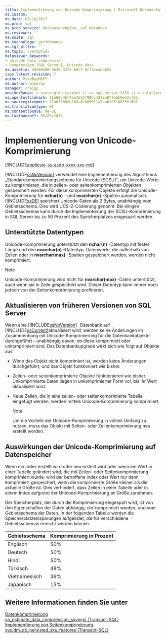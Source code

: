 ```yaml
---
title: Implementierung von Unicode-Komprimierung | Microsoft-Dokumentation
ms.custom: ''
ms.date: 03/14/2017
ms.prod: sql
ms.prod_service: database-engine, sql-database
ms.reviewer: ''
ms.suite: sql
ms.technology: performance
ms.tgt_pltfrm: ''
ms.topic: conceptual
helpviewer_keywords:
- Unicode data compression
- compression [SQL Server], Unicode data
ms.assetid: 44e69e60-9b35-43fe-b9c7-8cf34eaea62a
caps.latest.revision: 7
author: MikeRayMSFT
ms.author: mikeray
manager: craigg
monikerRange: = azuresqldb-current || >= sql-server-2016 || = sqlallproducts-allversions
ms.openlocfilehash: 11e60546f4bc2622799bc4227e8ffa5b0ee2cf02
ms.sourcegitcommit: 1740f3090b168c0e809611a7aa6fd514075616bf
ms.translationtype: HT
ms.contentlocale: de-DE
ms.lasthandoff: 05/03/2018
---
```

# <a name="unicode-compression-implementation"></a>Implementierung von Unicode-Komprimierung
[!INCLUDE[appliesto-ss-asdb-xxxx-xxx-md](../../includes/appliesto-ss-asdb-xxxx-xxx-md.md)]

  [!INCLUDE[ssNoVersion](../../includes/ssnoversion-md.md)] verwendet eine Implementierung des Algorithmus „Standardkomprimierungsschema für Unicode (SCSU)“, um Unicode-Werte zu komprimieren, die in zeilen- oder seitenkomprimierten Objekten gespeichert werden. Für diese komprimierten Objekte erfolgt die Unicode-Komprimierung für **nchar(n)** - und **nvarchar(n)** -Spalten automatisch. [!INCLUDE[ssDE](../../includes/ssde-md.md)] speichert Unicode-Daten als 2 Bytes, unabhängig vom Gebietsschema. Dies wird UCS-2-Codierung genannt. Bei einigen Gebietsschemas kann durch die Implementierung der SCSU-Komprimierung in SQL Server bis zu 50 Prozent des Speicherplatzes eingespart werden.  
  
## <a name="supported-data-types"></a>Unterstützte Datentypen  
 Unicode-Komprimierung unterstützt den **nchar(n)** -Datentyp mit fester Länge und den **nvarchar(n)** -Datentyp. Datenwerte, die außerhalb von Zeilen oder in **nvarchar(max)** -Spalten gespeichert werden, werden nicht komprimiert.  
  
> [!NOTE]  
>  Unicode-Komprimierung wird nicht für **nvarchar(max)** -Daten unterstützt, auch wenn sie in Zeile gespeichert wird. Dieser Datentyp kann immer noch jedoch von der Seitenkomprimierung profitieren.  
  
## <a name="upgrading-from-earlier-versions-of-sql-server"></a>Aktualisieren von früheren Versionen von SQL Server  
 Wenn eine [!INCLUDE[ssNoVersion](../../includes/ssnoversion-md.md)] -Datenbank auf [!INCLUDE[ssCurrent](../../includes/sscurrent-md.md)]aktualisiert wird, werden keine Änderungen im Zusammenhang mit Unicode-Komprimierung für die Datenbankobjekte durchgeführt – unabhängig davon, ob diese komprimiert oder unkomprimiert sind. Das Datenbankupgrade wirkt sich wie folgt auf Objekte aus:  
  
-   Wenn das Objekt nicht komprimiert ist, werden keine Änderungen durchgeführt, und das Objekt funktioniert wie bisher.  
  
-   Zeilen- oder seitenkomprimierte Objekte funktionieren wie bisher. Unkomprimierte Daten liegen in unkomprimierter Form vor, bis ihr Wert aktualisiert wird.  
  
-   Neue Zeilen, die in eine zeilen- oder seitenkomprimierte Tabelle eingefügt werden, werden mittels Unicode-Komprimierung komprimiert.  
  
    > [!NOTE]  
    >  Um die Vorteile der Unicode-Komprimierung in vollem Umfang zu nutzen, muss das Objekt mit Seiten- oder Zeilenkomprimierung neu erstellt werden.  
  
## <a name="how-unicode-compression-affects-data-storage"></a>Auswirkungen der Unicode-Komprimierung auf Datenspeicher  
 Wenn ein Index erstellt wird oder neu erstellt wird oder wenn ein Wert in einer Tabelle geändert wird, die mit Zeilen- oder Seitenkomprimierung komprimiert wurde, wird der betroffene Index oder Wert nur dann komprimiert gespeichert, wenn die komprimierte Größe kleiner als die aktuelle Größe ist. Dies verhindert, dass Zeilen in einer Tabelle oder in einem Index aufgrund der Unicode-Komprimierung an Größe zunehmen.  
  
 Der Speicherplatz, der durch die Komprimierung eingespart wird, ist von den Eigenschaften der Daten abhängig, die komprimiert werden, und vom Gebietsschema der Daten. In der folgenden Tabelle werden die Speicherplatzeinsparungen aufgelistet, die für verschiedene Gebietsschemas erreicht werden können.  
  
|Gebietsschema|Komprimierung in Prozent|  
|------------|-------------------------|  
|Englisch|50%|  
|Deutsch|50%|  
|Hindi|50%|  
|Türkisch|48%|  
|Vietnamesisch|39%|  
|Japanisch|15%|  
  
## <a name="see-also"></a>Weitere Informationen finden Sie unter  
 [Datenkomprimierung](../../relational-databases/data-compression/data-compression.md)   
 [sp_estimate_data_compression_savings &#40;Transact-SQL&#41;](../../relational-databases/system-stored-procedures/sp-estimate-data-compression-savings-transact-sql.md)   
 [Implementierung von Seitenkomprimierung](../../relational-databases/data-compression/page-compression-implementation.md)   
 [sys.dm_db_persisted_sku_features &#40;Transact-SQL&#41;](../../relational-databases/system-dynamic-management-views/sys-dm-db-persisted-sku-features-transact-sql.md)  
  
  
